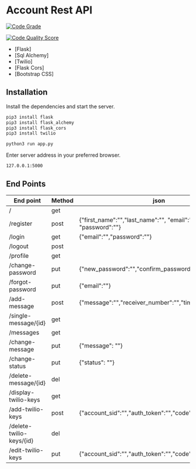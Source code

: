 # Account Rest API



[![Code Grade](https://www.code-inspector.com/project/25575/status/svg)](https://frontend.code-inspector.com/public/project/25575/account_rest/dashboard)


[![Code Quality Score](https://www.code-inspector.com/project/25575/score/svg)](https://www.code-inspector.com/project/25575/score/svg)


- [Flask] 
- [Sql Alchemy]
- [Twilio]
- [Flask Cors] 
- [Bootstrap CSS] 


## Installation

Install the dependencies and start the server.

```sh
pip3 install flask
pip3 install flask_alchemy
pip3 install flask_cors
pip3 install twilio

python3 run app.py
```


 Enter server address in your preferred browser.

```sh
127.0.0.1:5000
```


## End Points


| End point | Method  | json |
| ------ | ------ | ----------|
| / | get | |
| /register |post | {"first_name":"","last_name":"",    "email":"",    "phone":"",   "password":""}|
| /login | get | {"email":"","password":""} |
| /logout | post|
| /profile | get|
| /change-password |put|{"new_password":"","confirm_password":""}|
|/forgot-password |put |{"email":""}|
|/add-message|post| {"message":"","receiver_number":"","time_scheduled":""} |
|/single-message/{id}|get|  |
|/messages|get|
|/change-message|put|{"message": ""}|
|/change-status|put|{"status": ""}|
|/delete-message/{id}|del|
|/display-twilio-keys|get|
|/add-twilio-keys|post| {"account_sid":"","auth_token":"","code":""} |
|/delete-twilio-keys/{id}|del|
|/edit-twilio-keys|put|{"account_sid":"","auth_token":"","code":""} |






